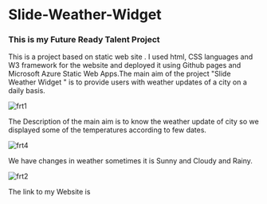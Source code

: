 <h1> Slide-Weather-Widget </h1>
<h3>This is my Future Ready Talent Project </h3>
<p>This is a project based on static web site . I used html, CSS languages and W3 framework for the website and deployed it using Github pages and Microsoft Azure Static Web Apps.The main aim of the project "Slide Weather Widget " is to provide users with weather updates of a city on a daily basis.</p>

![frt1](https://user-images.githubusercontent.com/111880092/188932445-9d6f36bb-1e99-4314-be3c-154d85374d0c.png)

<p>The Description of the main aim is to know the weather update of city so we displayed some of the temperatures according to few dates.</p>


![frt4](https://user-images.githubusercontent.com/111880092/188934133-ca902715-88c0-453b-9265-66556d2d2518.png)

<p> We have changes in weather sometimes it is Sunny and Cloudy and Rainy.</p>

![frt2](https://user-images.githubusercontent.com/111880092/188934377-be93b1ec-c5c9-420a-ac12-1633c812a8d4.png)


<p>The link to my Website is   </p>
